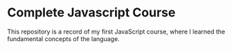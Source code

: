 # Complete Javascript Course
This repository is a record of my first JavaScript course, where I learned the fundamental concepts of the language.
